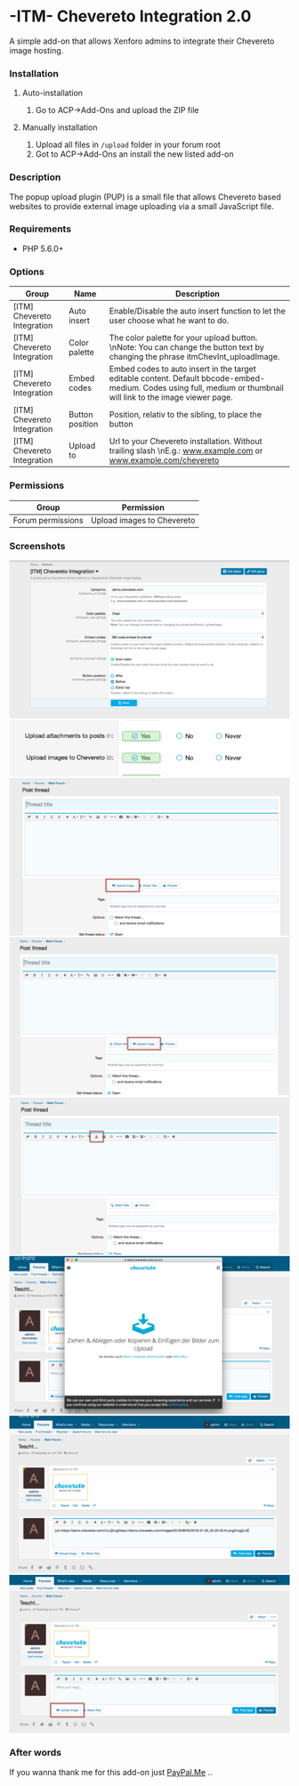 # -ITM- Chevereto Integration 2.0

A simple add-on that allows Xenforo admins to integrate their Chevereto image hosting.

### Installation

1. Auto-installation
   1. Go to ACP->Add-Ons and upload the ZIP file

2. Manually installation
   1. Upload all files in `/upload` folder in your forum root
   2. Got to ACP->Add-Ons an install the new listed add-on

### Description

The popup upload plugin (PUP) is a small file that allows Chevereto based websites to provide external image uploading via a small JavaScript file.

### Requirements

- PHP 5.6.0+

### Options

| Group                         | Name            | Description                                                                                                                                                       |
| ----------------------------- | --------------- | ----------------------------------------------------------------------------------------------------------------------------------------------------------------- |
| \[ITM\] Chevereto Integration | Auto insert     | Enable/Disable the auto insert function to let the user choose what he want to do.                                                                                |
| \[ITM\] Chevereto Integration | Color palette   | The color palette for your upload button.  \nNote: You can change the button text by changing the phrase itmChevInt\_uploadImage.                                 |
| \[ITM\] Chevereto Integration | Embed codes     | Embed codes to auto insert in the target editable content. Default bbcode-embed-medium. Codes using full, medium or thumbnail will link to the image viewer page. |
| \[ITM\] Chevereto Integration | Button position | Position, relativ to the sibling, to place the button                                                                                                             |
| \[ITM\] Chevereto Integration | Upload to       | Url to your Chevereto installation. Without trailing slash  \nE.g.: www.example.com or www.example.com/chevereto                                                  |

### Permissions

| Group             | Permission                 |
| ----------------- | -------------------------- |
| Forum permissions | Upload images to Chevereto |

### Screenshots

![Options](https://github.com/McAtze/-ITM-CheveretoIntegration/blob/master/screenshots/options.png)
![Permissions](https://github.com/McAtze/-ITM-CheveretoIntegration/blob/master/screenshots/Permissions.png)
![Thread-1](https://github.com/McAtze/-ITM-CheveretoIntegration/blob/master/screenshots/Thread-001.png)
![Thread-2](https://github.com/McAtze/-ITM-CheveretoIntegration/blob/master/screenshots/Thread-002.png)
![Thread-3](https://github.com/McAtze/-ITM-CheveretoIntegration/blob/master/screenshots/Thread-003.png)
![Thread-4](https://github.com/McAtze/-ITM-CheveretoIntegration/blob/master/screenshots/Thread-004.png)
![Thread-5](https://github.com/McAtze/-ITM-CheveretoIntegration/blob/master/screenshots/Thread-005.png)
![Thread-6](https://github.com/McAtze/-ITM-CheveretoIntegration/blob/master/screenshots/Thread-006.png)

### After words

If you wanna thank me for this add-on just [PayPal.Me](https://www.paypal.me/itmaku) ..
